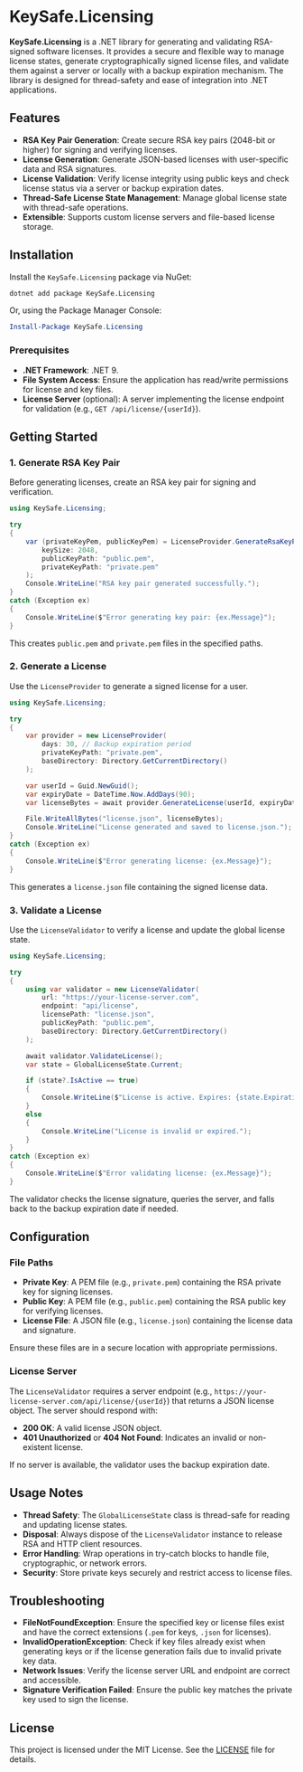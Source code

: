 # KeySafe.Licensing

**KeySafe.Licensing** is a .NET library for generating and validating RSA-signed software licenses. It provides a secure and flexible way to manage license states, generate cryptographically signed license files, and validate them against a server or locally with a backup expiration mechanism. The library is designed for thread-safety and ease of integration into .NET applications.

## Features

- **RSA Key Pair Generation**: Create secure RSA key pairs (2048-bit or higher) for signing and verifying licenses.
- **License Generation**: Generate JSON-based licenses with user-specific data and RSA signatures.
- **License Validation**: Verify license integrity using public keys and check license status via a server or backup expiration dates.
- **Thread-Safe License State Management**: Manage global license state with thread-safe operations.
- **Extensible**: Supports custom license servers and file-based license storage.

## Installation

Install the `KeySafe.Licensing` package via NuGet:

```bash
dotnet add package KeySafe.Licensing
```

Or, using the Package Manager Console:

```powershell
Install-Package KeySafe.Licensing
```

### Prerequisites

- **.NET Framework**: .NET 9.
- **File System Access**: Ensure the application has read/write permissions for license and key files.
- **License Server** (optional): A server implementing the license endpoint for validation (e.g., `GET /api/license/{userId}`).

## Getting Started

### 1. Generate RSA Key Pair

Before generating licenses, create an RSA key pair for signing and verification.

```csharp
using KeySafe.Licensing;

try
{
    var (privateKeyPem, publicKeyPem) = LicenseProvider.GenerateRsaKeyPair(
        keySize: 2048,
        publicKeyPath: "public.pem",
        privateKeyPath: "private.pem"
    );
    Console.WriteLine("RSA key pair generated successfully.");
}
catch (Exception ex)
{
    Console.WriteLine($"Error generating key pair: {ex.Message}");
}
```

This creates `public.pem` and `private.pem` files in the specified paths.

### 2. Generate a License

Use the `LicenseProvider` to generate a signed license for a user.

```csharp
using KeySafe.Licensing;

try
{
    var provider = new LicenseProvider(
        days: 30, // Backup expiration period
        privateKeyPath: "private.pem",
        baseDirectory: Directory.GetCurrentDirectory()
    );

    var userId = Guid.NewGuid();
    var expiryDate = DateTime.Now.AddDays(90);
    var licenseBytes = await provider.GenerateLicense(userId, expiryDate);

    File.WriteAllBytes("license.json", licenseBytes);
    Console.WriteLine("License generated and saved to license.json.");
}
catch (Exception ex)
{
    Console.WriteLine($"Error generating license: {ex.Message}");
}
```

This generates a `license.json` file containing the signed license data.

### 3. Validate a License

Use the `LicenseValidator` to verify a license and update the global license state.

```csharp
using KeySafe.Licensing;

try
{
    using var validator = new LicenseValidator(
        url: "https://your-license-server.com",
        endpoint: "api/license",
        licensePath: "license.json",
        publicKeyPath: "public.pem",
        baseDirectory: Directory.GetCurrentDirectory()
    );

    await validator.ValidateLicense();
    var state = GlobalLicenseState.Current;

    if (state?.IsActive == true)
    {
        Console.WriteLine($"License is active. Expires: {state.ExpirationDate}");
    }
    else
    {
        Console.WriteLine("License is invalid or expired.");
    }
}
catch (Exception ex)
{
    Console.WriteLine($"Error validating license: {ex.Message}");
}
```

The validator checks the license signature, queries the server, and falls back to the backup expiration date if needed.

## Configuration

### File Paths

- **Private Key**: A PEM file (e.g., `private.pem`) containing the RSA private key for signing licenses.
- **Public Key**: A PEM file (e.g., `public.pem`) containing the RSA public key for verifying licenses.
- **License File**: A JSON file (e.g., `license.json`) containing the license data and signature.

Ensure these files are in a secure location with appropriate permissions.

### License Server

The `LicenseValidator` requires a server endpoint (e.g., `https://your-license-server.com/api/license/{userId}`) that returns a JSON license object. The server should respond with:

- **200 OK**: A valid license JSON object.
- **401 Unauthorized** or **404 Not Found**: Indicates an invalid or non-existent license.

If no server is available, the validator uses the backup expiration date.

## Usage Notes

- **Thread Safety**: The `GlobalLicenseState` class is thread-safe for reading and updating license states.
- **Disposal**: Always dispose of the `LicenseValidator` instance to release RSA and HTTP client resources.
- **Error Handling**: Wrap operations in try-catch blocks to handle file, cryptographic, or network errors.
- **Security**: Store private keys securely and restrict access to license files.

## Troubleshooting

- **FileNotFoundException**: Ensure the specified key or license files exist and have the correct extensions (`.pem` for keys, `.json` for licenses).
- **InvalidOperationException**: Check if key files already exist when generating keys or if the license generation fails due to invalid private key data.
- **Network Issues**: Verify the license server URL and endpoint are correct and accessible.
- **Signature Verification Failed**: Ensure the public key matches the private key used to sign the license.


## License

This project is licensed under the MIT License. See the [LICENSE](LICENSE) file for details.
